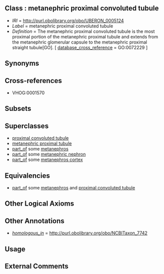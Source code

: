 
## Class : metanephric proximal convoluted tubule

 * *IRI* = http://purl.obolibrary.org/obo/UBERON_0005124
 * *Label* = metanephric proximal convoluted tubule
 * *Definition* = The metanephric proximal convoluted tubule is the most proximal portion of the metanephric proximal tubule and extends from the metanephric glomerular capsule to the metanephric proximal straight tubule[GO]. [ [database_cross_reference](../../ef/oboInOwl#hasDbXref.md) = GO:0072229 ]

## Synonyms


## Cross-references

 * VHOG:0001570

## Subsets


## Superclasses

 * [proximal convoluted tubule](../../UBERON/87/UBERON_0001287.md)
 * [metanephric proximal tubule](../../UBERON/51/UBERON_0005151.md)
 * [part_of](../../BFO/50/BFO_0000050.md) some [metanephros](../../UBERON/81/UBERON_0000081.md)
 * [part_of](../../BFO/50/BFO_0000050.md) some [metanephric nephron](../../UBERON/10/UBERON_0005110.md)
 * [part_of](../../BFO/50/BFO_0000050.md) some [metanephros cortex](../../UBERON/33/UBERON_0010533.md)

## Equivalencies

 * [part_of](../../BFO/50/BFO_0000050.md) some [metanephros](../../UBERON/81/UBERON_0000081.md) and [proximal convoluted tubule](../../UBERON/87/UBERON_0001287.md)

## Other Logical Axioms


## Other Annotations

 * *[homologous_in](../../core#homologous/in/core#homologous_in.md)* = http://purl.obolibrary.org/obo/NCBITaxon_7742

## Usage


## External Comments

